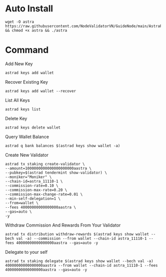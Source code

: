 # Auto Install

    wget -O astra https://raw.githubusercontent.com/NodeValidatorVN/GuideNode/main/AstraProtocol/astra && chmod +x astra && ./astra

# Command

Add New Key

    astrad keys add wallet

Recover Existing Key

    astrad keys add wallet --recover

List All Keys

    astrad keys list

Delete Key

    astrad keys delete wallet

Query Wallet Balance

    astrad q bank balances $(astrad keys show wallet -a)

Create New Validator

    astrad tx staking create-validator \
    --amount=1000000000000000000000aastra \
    --pubkey=$(astrad tendermint show-validator) \
    --moniker="Moniker" \
    --chain-id=astra_11110-1 \
    --commission-rate=0.10 \
    --commission-max-rate=0.20 \
    --commission-max-change-rate=0.01 \
    --min-self-delegation=1 \
    --from=wallet \
    --fees 40000000000000000aastra \
    --gas=auto \
    -y 

Withdraw Commission And Rewards From Your Validator

    astrad tx distribution withdraw-rewards $(astrad keys show wallet --bech val -a) --commission --from wallet --chain-id astra_11110-1 --fees 40000000000000000aastra --gas=auto -y 

Delegate to your self

    astrad tx staking delegate $(astrad keys show wallet --bech val -a) 40000000000000000aastra --from wallet --chain-id astra_11110-1 --fees 40000000000000000aastra --gas=auto -y
